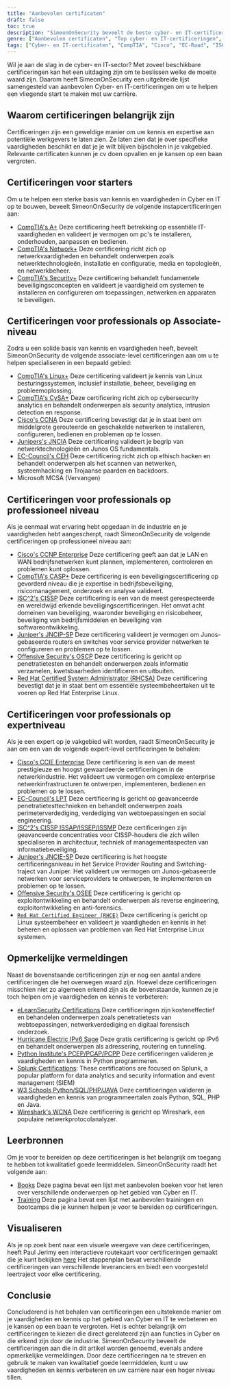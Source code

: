 ```yaml
---
title: "Aanbevolen certificaten"
draft: false
toc: true
description: "SimeonOnSecurity beveelt de beste cyber- en IT-certificeringen aan voor mensen die een baan zoeken. De lijst bevat certificeringen van CompTIA, Cisco, EC-Council, ISC2, Juniper, Microsoft en Offensive Security, met verschillende expertiseniveaus - Entry, Associate, Professional en Expert. Alle genoemde certificeringen zijn direct gerelateerd aan functies in Cyber en zullen de kandidaat veel voordeel opleveren. Bekijk de interactieve routekaart voor certificeringen voor een visuele weergave. Leermiddelen zoals boeken en training zijn ook beschikbaar."
genre: ["Aanbevolen certificaten", "Top cyber- en IT-certificeringen", "Beste certificaten voor werkzoekenden", "SimeonOnSecurity Certificeringsaanbevelingen", "CompTIA-certificeringen", "Cisco-certificeringen", "EC-Raad certificeringen", "ISC2-Certificeringen", "Juniper-certificeringen", "Microsoft-certificeringen"]
tags: ["Cyber- en IT-certificaten", "CompTIA", "Cisco", "EC-Raad", "ISC2", "Juniper", "Microsoft", "Offensieve beveiliging", "professionals op instapniveau", "Cybervaardigheden", "Beveiliging", "Linux", "CySA", "CCNA", "JNCIA", "CEH", "MCSA", "CCNP Onderneming", "CASP", "CISSP", "JNCIP-SP", "OSCP", "RHCSA", "aanbevelingen", "boeken", "opleiding", "interactief stappenplan voor certificering", "netwerken", "ethisch hacken", "penetratietesten", "systeembeheer", "IPv6"]
---
```

 Wil je aan de slag in de cyber- en IT-sector? Met zoveel beschikbare certificeringen kan het een uitdaging zijn om te beslissen welke de moeite waard zijn. Daarom heeft SimeonOnSecurity een uitgebreide lijst samengesteld van aanbevolen Cyber- en IT-certificeringen om u te helpen een vliegende start te maken met uw carrière.

## Waarom certificeringen belangrijk zijn

Certificeringen zijn een geweldige manier om uw kennis en expertise aan potentiële werkgevers te laten zien. Ze laten zien dat je over specifieke vaardigheden beschikt en dat je je wilt blijven bijscholen in je vakgebied. Relevante certificaten kunnen je cv doen opvallen en je kansen op een baan vergroten.

## Certificeringen voor starters

Om u te helpen een sterke basis van kennis en vaardigheden in Cyber en IT op te bouwen, beveelt SimeonOnSecurity de volgende instapcertificeringen aan:

- [CompTIA's A+](https://www.comptia.org/certifications/a) Deze certificering heeft betrekking op essentiële IT-vaardigheden en valideert je vermogen om pc's te installeren, onderhouden, aanpassen en bedienen.
- [CompTIA's Network+](https://www.comptia.org/certifications/network) Deze certificering richt zich op netwerkvaardigheden en behandelt onderwerpen zoals netwerktechnologieën, installatie en configuratie, media en topologieën, en netwerkbeheer.
- [CompTIA's Security+](https://www.comptia.org/certifications/security) Deze certificering behandelt fundamentele beveiligingsconcepten en valideert je vaardigheid om systemen te installeren en configureren om toepassingen, netwerken en apparaten te beveiligen.

## Certificeringen voor professionals op Associate-niveau

Zodra u een solide basis van kennis en vaardigheden heeft, beveelt SimeonOnSecurity de volgende associate-level certificeringen aan om u te helpen specialiseren in een bepaald gebied:

- [CompTIA's Linux+](https://www.comptia.org/certifications/linux) Deze certificering valideert je kennis van Linux besturingssystemen, inclusief installatie, beheer, beveiliging en probleemoplossing.
- [CompTIA's CySA+](https://www.comptia.org/certifications/cybersecurity-analyst) Deze certificering richt zich op cybersecurity analytics en behandelt onderwerpen als security analytics, intrusion detection en response.
- [Cisco's CCNA](https://www.cisco.com/c/en/us/training-events/training-certifications/certifications/associate/ccna.html) Deze certificering bevestigt dat je in staat bent om middelgrote gerouteerde en geschakelde netwerken te installeren, configureren, bedienen en problemen op te lossen.
- [Junipers's JNCIA](https://www.juniper.net/us/en/training/certification/certification-tracks/sp-routing-switching-track?tab=jnciajunos) Deze certificering valideert je begrip van netwerktechnologieën en Junos OS fundamentals.
- [EC-Council's CEH](https://www.eccouncil.org/programs/certified-ethical-hacker-ceh/) Deze certificering richt zich op ethisch hacken en behandelt onderwerpen als het scannen van netwerken, systeemhacking en Trojaanse paarden en backdoors.
- Microsoft MCSA (Vervangen)

## Certificeringen voor professionals op professioneel niveau

Als je eenmaal wat ervaring hebt opgedaan in de industrie en je vaardigheden hebt aangescherpt, raadt SimeonOnSecurity de volgende certificeringen op professioneel niveau aan:

- [Cisco's CCNP Enterprise](https://www.cisco.com/c/en/us/training-events/training-certifications/certifications/professional/ccnp-enterprise.html) Deze certificering geeft aan dat je LAN en WAN bedrijfsnetwerken kunt plannen, implementeren, controleren en problemen kunt oplossen.
- [CompTIA's CASP+](https://www.comptia.org/certifications/comptia-advanced-security-practitioner) Deze certificering is een beveiligingscertificering op gevorderd niveau die je expertise in bedrijfsbeveiliging, risicomanagement, onderzoek en analyse valideert.
- [ISC^2's CISSP](https://www.isc2.org/Certifications/CISSP#) Deze certificering is een van de meest gerespecteerde en wereldwijd erkende beveiligingscertificeringen. Het omvat acht domeinen van beveiliging, waaronder beveiliging en risicobeheer, beveiliging van bedrijfsmiddelen en beveiliging van softwareontwikkeling.
- [Juniper's JNCIP-SP](https://www.juniper.net/us/en/training/certification/certification-tracks/sp-routing-switching-track?tab=jncip-sp) Deze certificering valideert je vermogen om Junos-gebaseerde routers en switches voor service provider netwerken te configureren en problemen op te lossen.
- [Offensive Security's OSCP](https://www.offensive-security.com/pwk-oscp/) Deze certificering is gericht op penetratietesten en behandelt onderwerpen zoals informatie verzamelen, kwetsbaarheden identificeren en uitbuiten.
- [Red Hat Certified System Administrator (RHCSA)](https://www.redhat.com/en/services/certification/rhcsa) Deze certificering bevestigt dat je in staat bent om essentiële systeembeheertaken uit te voeren op Red Hat Enterprise Linux.

## Certificeringen voor professionals op expertniveau

Als je een expert op je vakgebied wilt worden, raadt SimeonOnSecurity je aan om een van de volgende expert-level certificeringen te behalen:

- [Cisco's CCIE Enterprise](https://www.cisco.com/c/en/us/training-events/training-certifications/certifications/expert/ccie-enterprise-infrastructure.html) Deze certificering is een van de meest prestigieuze en hoogst gewaardeerde certificeringen in de netwerkindustrie. Het valideert uw vermogen om complexe enterprise netwerkinfrastructuren te ontwerpen, implementeren, bedienen en problemen op te lossen.
- [EC-Council's LPT](https://www.eccouncil.org/programs/licensed-penetration-tester-lpt-master/) Deze certificering is gericht op geavanceerde penetratietesttechnieken en behandelt onderwerpen zoals perimeterverdediging, verdediging van webtoepassingen en social engineering.
- [ISC^2's CISSP ISSAP/ISSEP/ISSMP](https://www.isc2.org/Certifications/CISSP-Concentrations) Deze certificeringen zijn geavanceerde concentraties voor CISSP-houders die zich willen specialiseren in architectuur, techniek of managementaspecten van informatiebeveiliging.
- [Juniper's JNCIE-SP](https://www.juniper.net/us/en/training/certification/certification-tracks/sp-routing-switching-track?tab=jnciesp) Deze certificering is het hoogste certificeringsniveau in het Service Provider Routing and Switching-traject van Juniper. Het valideert uw vermogen om Junos-gebaseerde netwerken voor serviceproviders te ontwerpen, te implementeren en problemen op te lossen.
- [Offensive Security's OSEE](https://www.offensive-security.com/awe-osee/) Deze certificering is gericht op exploitontwikkeling en behandelt onderwerpen als reverse engineering, exploitontwikkeling en anti-forensics.
- [`Red Hat Certified Engineer (RHCE)`](https://www.redhat.com/en/services/certification/rhce) Deze certificering is gericht op Linux systeembeheer en valideert je vaardigheden en kennis in het beheren en oplossen van problemen van Red Hat Enterprise Linux systemen.

## Opmerkelijke vermeldingen

Naast de bovenstaande certificeringen zijn er nog een aantal andere certificeringen die het overwegen waard zijn. Hoewel deze certificeringen misschien niet zo algemeen erkend zijn als de bovenstaande, kunnen ze je toch helpen om je vaardigheden en kennis te verbeteren:

- [eLearnSecurity Certifications](https://elearnsecurity.com/) Deze certificeringen zijn kosteneffectief en behandelen onderwerpen zoals penetratietests van webtoepassingen, netwerkverdediging en digitaal forensisch onderzoek.
- [Hurricane Electric IPv6 Sage](https://ipv6.he.net/certification/) Deze gratis certificering is gericht op IPv6 en behandelt onderwerpen als adressering, routering en tunneling.
- [Python Institute's PCEP/PCAP/PCPP](https://pythoninstitute.org/certification/) Deze certificeringen valideren je vaardigheden en kennis in Python programmeren.
- [Splunk Certifications](https://www.splunk.com/en_us/training.html): These certifications are focused on Splunk, a popular platform for data analytics and security information and event management (SIEM)
- [W3 Schools Python/SQL/PHP/JAVA](https://www.w3schools.com/CERT/default.asp) Deze certificeringen valideren je vaardigheden en kennis van programmeertalen zoals Python, SQL, PHP en Java.
- [Wireshark's WCNA](https://www.wcnacertification.com/) Deze certificering is gericht op Wireshark, een populaire netwerkprotocolanalyzer.

## Leerbronnen

Om je voor te bereiden op deze certificeringen is het belangrijk om toegang te hebben tot kwalitatief goede leermiddelen. SimeonOnSecurity raadt het volgende aan:

- [Books](https://simeononsecurity.com/recommendations/books/) Deze pagina bevat een lijst met aanbevolen boeken voor het leren over verschillende onderwerpen op het gebied van Cyber en IT.
- [Training](https://simeononsecurity.com/recommendations/learning_resources/) Deze pagina bevat een lijst met aanbevolen trainingen en bootcamps die je kunnen helpen je voor te bereiden op certificeringen.

## Visualiseren

Als je op zoek bent naar een visuele weergave van deze certificeringen, heeft Paul Jerimy een interactieve routekaart voor certificeringen gemaakt die je kunt bekijken [here](https://pauljerimy.com/security-certification-roadmap/) Het stappenplan bevat verschillende certificeringen van verschillende leveranciers en biedt een voorgesteld leertraject voor elke certificering.

## Conclusie

Concluderend is het behalen van certificeringen een uitstekende manier om je vaardigheden en kennis op het gebied van Cyber en IT te verbeteren en je kansen op een baan te vergroten. Het is echter belangrijk om certificeringen te kiezen die direct gerelateerd zijn aan functies in Cyber en die erkend zijn door de industrie. SimeonOnSecurity beveelt de certificeringen aan die in dit artikel worden genoemd, evenals andere opmerkelijke vermeldingen. Door deze certificeringen na te streven en gebruik te maken van kwalitatief goede leermiddelen, kunt u uw vaardigheden en kennis verbeteren en uw carrière naar een hoger niveau tillen.
